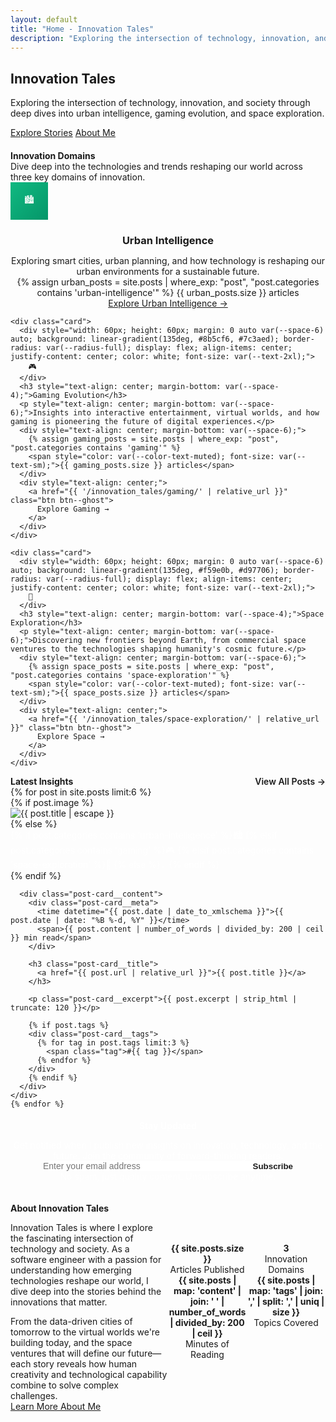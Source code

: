 ```yaml
---
layout: default
title: "Home - Innovation Tales"
description: "Exploring the intersection of technology, innovation, and society through deep dives into urban intelligence, gaming evolution, and space exploration."
---
```


<section class="hero">
  <div class="hero-content">
    <h1>Innovation Tales</h1>
    <p>Exploring the intersection of technology, innovation, and society through deep dives into urban intelligence, gaming evolution, and space exploration.</p>
    <div class="hero-cta">
      <a href="{{ '/innovation_tales/' | relative_url }}" class="btn btn--primary">Explore Stories</a>
      <a href="{{ '/about/' | relative_url }}" class="btn btn--outline">About Me</a>
    </div>
  </div>
</section>

<section style="margin: var(--space-16) 0;">
  <div class="text-center" style="margin-bottom: var(--space-12);">
    <h2 style="font-size: var(--text-4xl); margin-bottom: var(--space-4);">Innovation Domains</h2>
    <p style="font-size: var(--text-lg); color: var(--color-text-secondary); max-width: 600px; margin: 0 auto;">Dive deep into the technologies and trends reshaping our world across three key domains of innovation.</p>
  </div>
  
  <div class="card-grid">
    <div class="card">
      <div style="width: 60px; height: 60px; margin: 0 auto var(--space-6) auto; background: linear-gradient(135deg, #10b981, #059669); border-radius: var(--radius-full); display: flex; align-items: center; justify-content: center; color: white; font-size: var(--text-2xl);">
        🏙️
      </div>
      <h3 style="text-align: center; margin-bottom: var(--space-4);">Urban Intelligence</h3>
      <p style="text-align: center; margin-bottom: var(--space-6);">Exploring smart cities, urban planning, and how technology is reshaping our urban environments for a sustainable future.</p>
      <div style="text-align: center; margin-bottom: var(--space-6);">
        {% assign urban_posts = site.posts | where_exp: "post", "post.categories contains 'urban-intelligence'" %}
        <span style="color: var(--color-text-muted); font-size: var(--text-sm);">{{ urban_posts.size }} articles</span>
      </div>
      <div style="text-align: center;">
        <a href="{{ '/innovation_tales/urban-intelligence/' | relative_url }}" class="btn btn--ghost">
          Explore Urban Intelligence →
        </a>
      </div>
    </div>

    <div class="card">
      <div style="width: 60px; height: 60px; margin: 0 auto var(--space-6) auto; background: linear-gradient(135deg, #8b5cf6, #7c3aed); border-radius: var(--radius-full); display: flex; align-items: center; justify-content: center; color: white; font-size: var(--text-2xl);">
        🎮
      </div>
      <h3 style="text-align: center; margin-bottom: var(--space-4);">Gaming Evolution</h3>
      <p style="text-align: center; margin-bottom: var(--space-6);">Insights into interactive entertainment, virtual worlds, and how gaming is pioneering the future of digital experiences.</p>
      <div style="text-align: center; margin-bottom: var(--space-6);">
        {% assign gaming_posts = site.posts | where_exp: "post", "post.categories contains 'gaming'" %}
        <span style="color: var(--color-text-muted); font-size: var(--text-sm);">{{ gaming_posts.size }} articles</span>
      </div>
      <div style="text-align: center;">
        <a href="{{ '/innovation_tales/gaming/' | relative_url }}" class="btn btn--ghost">
          Explore Gaming →
        </a>
      </div>
    </div>

    <div class="card">
      <div style="width: 60px; height: 60px; margin: 0 auto var(--space-6) auto; background: linear-gradient(135deg, #f59e0b, #d97706); border-radius: var(--radius-full); display: flex; align-items: center; justify-content: center; color: white; font-size: var(--text-2xl);">
        🚀
      </div>
      <h3 style="text-align: center; margin-bottom: var(--space-4);">Space Exploration</h3>
      <p style="text-align: center; margin-bottom: var(--space-6);">Discovering new frontiers beyond Earth, from commercial space ventures to the technologies shaping humanity's cosmic future.</p>
      <div style="text-align: center; margin-bottom: var(--space-6);">
        {% assign space_posts = site.posts | where_exp: "post", "post.categories contains 'space-exploration'" %}
        <span style="color: var(--color-text-muted); font-size: var(--text-sm);">{{ space_posts.size }} articles</span>
      </div>
      <div style="text-align: center;">
        <a href="{{ '/innovation_tales/space-exploration/' | relative_url }}" class="btn btn--ghost">
          Explore Space →
        </a>
      </div>
    </div>
  </div>
</section>

<section style="margin: var(--space-20) 0;">
  <div style="display: flex; justify-content: space-between; align-items: center; margin-bottom: var(--space-12);">
    <h2 style="font-size: var(--text-4xl); margin: 0;">Latest Insights</h2>
    <a href="{{ '/archive/' | relative_url }}" style="color: var(--color-primary); font-weight: 600; text-decoration: none;">View All Posts →</a>
  </div>
  
  <div class="card-grid">
    {% for post in site.posts limit:6 %}
    <div class="post-card">
      {% if post.image %}
      <div class="post-card__image">
        <img src="{{ post.image | relative_url }}" alt="{{ post.title | escape }}" loading="lazy">
      </div>
      {% else %}
      <div class="post-card__image" style="background: linear-gradient(135deg, var(--color-primary), var(--color-secondary)); display: flex; align-items: center; justify-content: center; color: white; font-size: var(--text-2xl);">
        {% if post.categories contains 'urban-intelligence' %}🏙️
        {% elsif post.categories contains 'gaming' %}🎮
        {% elsif post.categories contains 'space-exploration' %}🚀
        {% else %}💡
        {% endif %}
      </div>
      {% endif %}
      
      <div class="post-card__content">
        <div class="post-card__meta">
          <time datetime="{{ post.date | date_to_xmlschema }}">{{ post.date | date: "%B %-d, %Y" }}</time>
          <span>{{ post.content | number_of_words | divided_by: 200 | ceil }} min read</span>
        </div>
        
        <h3 class="post-card__title">
          <a href="{{ post.url | relative_url }}">{{ post.title }}</a>
        </h3>
        
        <p class="post-card__excerpt">{{ post.excerpt | strip_html | truncate: 120 }}</p>
        
        {% if post.tags %}
        <div class="post-card__tags">
          {% for tag in post.tags limit:3 %}
            <span class="tag">#{{ tag }}</span>
          {% endfor %}
        </div>
        {% endif %}
      </div>
    </div>
    {% endfor %}
  </div>
</section>

<section style="background: linear-gradient(135deg, var(--color-primary), var(--color-secondary)); color: var(--color-text-inverse); padding: var(--space-16) 0; margin: var(--space-20) calc(-1 * var(--space-6)); border-radius: var(--radius-2xl);">
  <div style="text-align: center; max-width: 600px; margin: 0 auto; padding: 0 var(--space-6);">
    <h2 style="font-size: var(--text-4xl); margin-bottom: var(--space-6); color: white;">Stay Updated</h2>
    <p style="font-size: var(--text-lg); margin-bottom: var(--space-8); color: rgba(255, 255, 255, 0.9);">Get notified when I publish new insights on innovation, technology, and the future. Join the community of forward-thinking readers.</p>
    <form style="display: flex; gap: var(--space-4); max-width: 400px; margin: 0 auto; flex-wrap: wrap;" action="#" method="post">
      <input type="email" name="email" placeholder="Enter your email address" required style="flex: 1; padding: var(--space-4); border: none; border-radius: var(--radius-lg); font-size: var(--text-base); min-width: 250px;">
      <button type="submit" class="btn" style="background: white; color: var(--color-primary); border: none; font-weight: 600; padding: var(--space-4) var(--space-6);">Subscribe</button>
    </form>
    <p style="font-size: var(--text-sm); color: rgba(255, 255, 255, 0.8); margin-top: var(--space-4);">No spam, just quality content. Unsubscribe anytime.</p>
  </div>
</section>

<section style="margin: var(--space-20) 0;">
  <div style="display: grid; grid-template-columns: 1fr 1fr; gap: var(--space-16); align-items: center;">
    <div>
      <h2 style="font-size: var(--text-4xl); margin-bottom: var(--space-6);">About Innovation Tales</h2>
      <p style="font-size: var(--text-lg); margin-bottom: var(--space-6); color: var(--color-text-secondary);">Innovation Tales is where I explore the fascinating intersection of technology and society. As a software engineer with a passion for understanding how emerging technologies reshape our world, I dive deep into the stories behind the innovations that matter.</p>
      <p style="font-size: var(--text-lg); margin-bottom: var(--space-8); color: var(--color-text-secondary);">From the data-driven cities of tomorrow to the virtual worlds we're building today, and the space ventures that will define our future—each story reveals how human creativity and technological capability combine to solve complex challenges.</p>
      <a href="{{ '/about/' | relative_url }}" class="btn btn--outline">Learn More About Me</a>
    </div>
    <div>
      <div style="display: grid; grid-template-columns: 1fr 1fr; gap: var(--space-6);">
        <div class="card" style="text-align: center; padding: var(--space-6);">
          <div style="font-size: var(--text-3xl); font-weight: 700; color: var(--color-primary); margin-bottom: var(--space-2);">{{ site.posts.size }}</div>
          <div style="color: var(--color-text-secondary); font-size: var(--text-sm);">Articles Published</div>
        </div>
        <div class="card" style="text-align: center; padding: var(--space-6);">
          <div style="font-size: var(--text-3xl); font-weight: 700; color: var(--color-primary); margin-bottom: var(--space-2);">3</div>
          <div style="color: var(--color-text-secondary); font-size: var(--text-sm);">Innovation Domains</div>
        </div>
        <div class="card" style="text-align: center; padding: var(--space-6);">
          <div style="font-size: var(--text-3xl); font-weight: 700; color: var(--color-primary); margin-bottom: var(--space-2);">{{ site.posts | map: 'content' | join: ' ' | number_of_words | divided_by: 200 | ceil }}</div>
          <div style="color: var(--color-text-secondary); font-size: var(--text-sm);">Minutes of Reading</div>
        </div>
        <div class="card" style="text-align: center; padding: var(--space-6);">
          <div style="font-size: var(--text-3xl); font-weight: 700; color: var(--color-primary); margin-bottom: var(--space-2);">{{ site.posts | map: 'tags' | join: ',' | split: ',' | uniq | size }}</div>
          <div style="color: var(--color-text-secondary); font-size: var(--text-sm);">Topics Covered</div>
        </div>
      </div>
    </div>
  </div>
</section>

<style>
  /* Newsletter form responsive styling */
  @media (max-width: 768px) {
    section[style*="background: linear-gradient"] form {
      flex-direction: column !important;
      align-items: center;
    }
    
    section[style*="background: linear-gradient"] input {
      min-width: auto !important;
      width: 100%;
    }
    
    /* About section responsive */
    section[style*="display: grid; grid-template-columns: 1fr 1fr"] {
      grid-template-columns: 1fr !important;
      gap: var(--space-12) !important;
    }
    
    /* Stats grid responsive */
    div[style*="display: grid; grid-template-columns: 1fr 1fr; gap: var(--space-6)"] {
      grid-template-columns: 1fr !important;
      gap: var(--space-4) !important;
    }
    
    /* Hero section adjustments */
    .hero h1 {
      font-size: var(--text-4xl) !important;
    }
    
    .hero p {
      font-size: var(--text-lg) !important;
    }
    
    .hero-cta {
      flex-direction: column;
      align-items: center;
    }
    
    /* Section headers responsive */
    div[style*="display: flex; justify-content: space-between"] {
      flex-direction: column !important;
      text-align: center !important;
      gap: var(--space-4) !important;
    }
  }
  
  /* Enhanced card hover effects */
  .card:hover {
    transform: translateY(-8px) !important;
  }
  
  .post-card:hover {
    transform: translateY(-6px) !important;
  }
  
  /* Smooth animations for stats */
  .card[style*="text-align: center"]:hover {
    transform: translateY(-4px) scale(1.02);
  }
  
  /* Newsletter form enhancements */
  form input:focus {
    outline: none;
    box-shadow: 0 0 0 3px rgba(99, 102, 241, 0.1);
  }
  
  form button:hover {
    transform: translateY(-1px);
    box-shadow: 0 4px 12px rgba(0, 0, 0, 0.15);
  }
</style>
